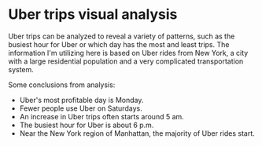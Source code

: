 # Uber trips visual analysis

Uber trips can be analyzed to reveal a variety of patterns, such as the busiest hour for Uber or which day has the most and least trips. The information I'm utilizing here is based on Uber rides from New York, a city with a large residential population and a very complicated transportation system.

Some conclusions from analysis:

- Uber's most profitable day is Monday.
- Fewer people use Uber on Saturdays.
- An increase in Uber trips often starts around 5 am.
- The busiest hour for Uber is about 6 p.m.
- Near the New York region of Manhattan, the majority of Uber rides start.
